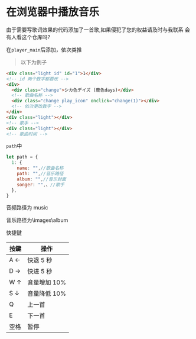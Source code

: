 # 在浏览器中播放音乐

由于需要写歌词效果的代码添加了一首歌,如果侵犯了您的权益请及时与我联系
会有人看这个仓库吗?

在`player_main`后添加，依次类推

> 以下为例子

```html
<div class="light id" id="1">1</div>
<!-- id 两个数字都要改 -->
<div>
  <div class="change">シカ色デイズ (鹿色days)</div>
  <!-- 歌曲名称 -->
  <div class="change play_icon" onclick="change(1)"></div>
  <!-- 依次更改数字 -->
</div>
<div class="light"></div>
<!-- 歌手 -->
<div class="light"></div>
<!-- 歌曲时间 -->
```

`path`中

```js
let path = {
  1: {
    name: "",//歌曲名称
    path: "",//音乐路径
    album: "",//音乐封面
    songer: "",、//歌手
  },
}
```

音频路径为 music

音乐路径为\images\album

快捷鍵

| 按鍵 | 操作         |
| ---- | ------------ |
| A ←  | 快退 5 秒    |
| D →  | 快进 5 秒    |
| W ↑  | 音量增加 10% |
| S ↓  | 音量降低 10% |
| Q    | 上一首       |
| E    | 下一首       |
| 空格 | 暂停         |
